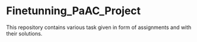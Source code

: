 # Finetunning_PaAC_Project

This repository contains various task given in form of assignments and with their solutions.
